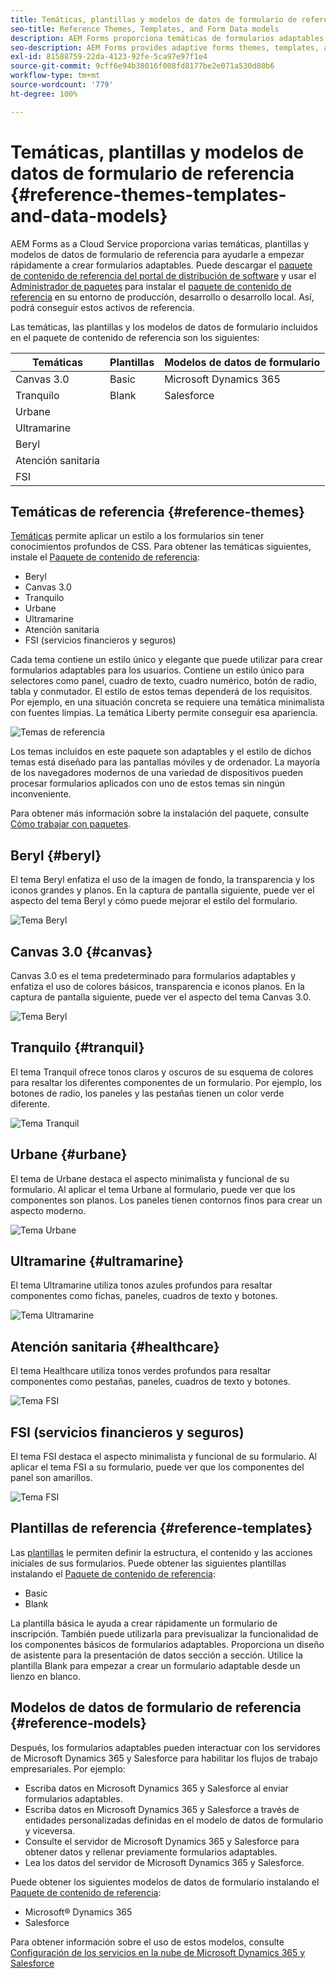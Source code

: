```yaml
---
title: Temáticas, plantillas y modelos de datos de formulario de referencia
seo-title: Reference Themes, Templates, and Form Data models
description: AEM Forms proporciona temáticas de formularios adaptables, plantillas y modelos de datos de formulario que puede obtener en Distribución de software
seo-description: AEM Forms provides adaptive forms themes, templates, and form data models that you can get from Software Distribution
exl-id: 81588759-22da-4123-92fe-5ca97e97f1e4
source-git-commit: 9cff6e94b38016f008fd8177be2e071a530d80b6
workflow-type: tm+mt
source-wordcount: '779'
ht-degree: 100%

---
```


# Temáticas, plantillas y modelos de datos de formulario de referencia {#reference-themes-templates-and-data-models}

AEM Forms as a Cloud Service proporciona varias temáticas, plantillas y modelos de datos de formulario de referencia para ayudarle a empezar rápidamente a crear formularios adaptables. Puede descargar el [paquete de contenido de referencia del portal de distribución de software](https://experience.adobe.com/#/downloads/content/software-distribution/en/aemcloud.html?package=/content/software-distribution/es/details.html/content/dam/aemcloud/public/aem-forms-reference-content.ui.content-2.1.0.zip) y usar el [Administrador de paquetes](/help/implementing/developing/tools/package-manager.md) para instalar el [paquete de contenido de referencia](https://experience.adobe.com/#/downloads/content/software-distribution/en/aemcloud.html?package=/content/software-distribution/es/details.html/content/dam/aemcloud/public/aem-forms-reference-content.ui.content-2.1.0.zip) en su entorno de producción, desarrollo o desarrollo local. Así, podrá conseguir estos activos de referencia.

Las temáticas, las plantillas y los modelos de datos de formulario incluidos en el paquete de contenido de referencia son los siguientes:


| Temáticas | Plantillas | Modelos de datos de formulario |
---------|----------|---------
| Canvas 3.0 | Basic | Microsoft Dynamics 365 |
| Tranquilo | Blank | Salesforce |
| Urbane |  |  |
| Ultramarine |  |  |
| Beryl |  |  |
| Atención sanitaria |  |  |
| FSI |  |  |

## Temáticas de referencia {#reference-themes}

[Temáticas](/help/forms/themes.md) permite aplicar un estilo a los formularios sin tener conocimientos profundos de CSS. Para obtener las temáticas siguientes, instale el [Paquete de contenido de referencia](https://experience.adobe.com/#/downloads/content/software-distribution/en/aemcloud.html?package=/content/software-distribution/es/details.html/content/dam/aemcloud/public/aem-forms-reference-content.ui.content-2.1.0.zip):

* Beryl
* Canvas 3.0
* Tranquilo
* Urbane
* Ultramarine
* Atención sanitaria
* FSI (servicios financieros y seguros)

Cada tema contiene un estilo único y elegante que puede utilizar para crear formularios adaptables para los usuarios. Contiene un estilo único para selectores como panel, cuadro de texto, cuadro numérico, botón de radio, tabla y conmutador. El estilo de estos temas dependerá de los requisitos. Por ejemplo, en una situación concreta se requiere una temática minimalista con fuentes limpias. La temática Liberty permite conseguir esa apariencia.

![Temas de referencia](assets/ref-themes.png)

Los temas incluidos en este paquete son adaptables y el estilo de dichos temas está diseñado para las pantallas móviles y de ordenador. La mayoría de los navegadores modernos de una variedad de dispositivos pueden procesar formularios aplicados con uno de estos temas sin ningún inconveniente.

Para obtener más información sobre la instalación del paquete, consulte [Cómo trabajar con paquetes](/help/implementing/developing/tools/package-manager.md).

## Beryl {#beryl}

El tema Beryl enfatiza el uso de la imagen de fondo, la transparencia y los iconos grandes y planos. En la captura de pantalla siguiente, puede ver el aspecto del tema Beryl y cómo puede mejorar el estilo del formulario.

![Tema Beryl](assets/beryl.png)

## Canvas 3.0 {#canvas}

Canvas 3.0 es el tema predeterminado para formularios adaptables y enfatiza el uso de colores básicos, transparencia e iconos planos. En la captura de pantalla siguiente, puede ver el aspecto del tema Canvas 3.0.

![Tema Beryl](assets/canvas.png)


## Tranquilo {#tranquil}

El tema Tranquil ofrece tonos claros y oscuros de su esquema de colores para resaltar los diferentes componentes de un formulario. Por ejemplo, los botones de radio, los paneles y las pestañas tienen un color verde diferente.

![Tema Tranquil](assets/tranquil.png)


## Urbane {#urbane}

El tema de Urbane destaca el aspecto minimalista y funcional de su formulario. Al aplicar el tema Urbane al formulario, puede ver que los componentes son planos. Los paneles tienen contornos finos para crear un aspecto moderno.

![Tema Urbane](assets/urbane.png)


## Ultramarine {#ultramarine}

El tema Ultramarine utiliza tonos azules profundos para resaltar componentes como fichas, paneles, cuadros de texto y botones.

![Tema Ultramarine](assets/ultramarine.png)

## Atención sanitaria {#healthcare}

El tema Healthcare utiliza tonos verdes profundos para resaltar componentes como pestañas, paneles, cuadros de texto y botones.

![Tema FSI](assets/healthcare.png)


## FSI (servicios financieros y seguros)

El tema FSI destaca el aspecto minimalista y funcional de su formulario. Al aplicar el tema FSI a su formulario, puede ver que los componentes del panel son amarillos.

![Tema FSI](assets/fsi.png)

## Plantillas de referencia {#reference-templates}


Las [plantillas](/help/forms/themes.md) le permiten definir la estructura, el contenido y las acciones iniciales de sus formularios. Puede obtener las siguientes plantillas instalando el [Paquete de contenido de referencia](https://experience.adobe.com/#/downloads/content/software-distribution/en/aemcloud.html?package=/content/software-distribution/es/details.html/content/dam/aemcloud/public/aem-forms-reference-content.ui.content-2.1.0.zip):

* Basic
* Blank

La plantilla básica le ayuda a crear rápidamente un formulario de inscripción. También puede utilizarla para previsualizar la funcionalidad de los componentes básicos de formularios adaptables. Proporciona un diseño de asistente para la presentación de datos sección a sección. Utilice la plantilla Blank para empezar a crear un formulario adaptable desde un lienzo en blanco.


## Modelos de datos de formulario de referencia {#reference-models}

Después, los formularios adaptables pueden interactuar con los servidores de Microsoft Dynamics 365 y Salesforce para habilitar los flujos de trabajo empresariales. Por ejemplo:

* Escriba datos en Microsoft Dynamics 365 y Salesforce al enviar formularios adaptables.
* Escriba datos en Microsoft Dynamics 365 y Salesforce a través de entidades personalizadas definidas en el modelo de datos de formulario y viceversa.
* Consulte el servidor de Microsoft Dynamics 365 y Salesforce para obtener datos y rellenar previamente formularios adaptables.
* Lea los datos del servidor de Microsoft Dynamics 365 y Salesforce.

Puede obtener los siguientes modelos de datos de formulario instalando el [Paquete de contenido de referencia](https://experience.adobe.com/#/downloads/content/software-distribution/en/aemcloud.html?package=/content/software-distribution/es/details.html/content/dam/aemcloud/public/aem-forms-reference-content.ui.content-2.1.0.zip):

* Microsoft® Dynamics 365
* Salesforce

Para obtener información sobre el uso de estos modelos, consulte [Configuración de los servicios en la nube de Microsoft Dynamics 365 y Salesforce](https://experienceleague.adobe.com/docs/experience-manager-cloud-service/content/forms/integrate/use-form-data-model/configure-msdynamics-salesforce.html?lang=es#configure-dynamics-cloud-service)
